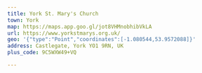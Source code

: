 ```yaml
---
title: York St. Mary's Church
town: York
map: https://maps.app.goo.gl/jot8VHMnobhibVkLA
url: https://www.yorkstmarys.org.uk/
geo: '{"type":"Point","coordinates":[-1.080544,53.9572088]}'
address: Castlegate, York YO1 9RN, UK
plus_code: 9C5WXW49+VQ

---
```


